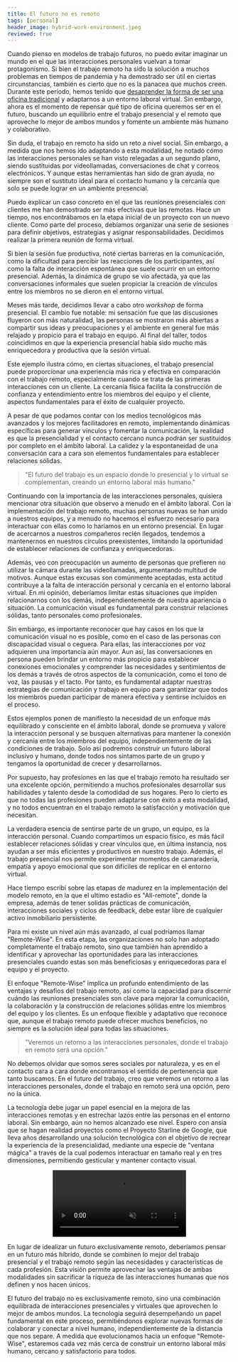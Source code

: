 ```yaml
---
title: El futuro no es remoto
tags: [personal]
header_image: hybrid-work-environment.jpeg
reviewed: true
---
```

Cuando pienso en modelos de trabajo futuros, no puedo evitar imaginar un mundo en el que las interacciones personales vuelvan a tomar protagonismo. Si bien el trabajo remoto ha sido la solución a muchos problemas en tiempos de pandemia y ha demostrado ser útil en ciertas circunstancias, también es cierto que no es la panacea que muchos creen.<!-- excerpt-end --> Durante este período, hemos tenido que [desaprender la forma de ser una oficina tradicional](/desaprender-a-ser-una-oficina-tradicional) y adaptarnos a un entorno laboral virtual. Sin embargo, ahora es el momento de repensar qué tipo de oficina queremos ser en el futuro, buscando un equilibrio entre el trabajo presencial y el remoto que aproveche lo mejor de ambos mundos y fomente un ambiente más humano y colaborativo.

Sin duda, el trabajo en remoto ha sido un reto a nivel social. Sin embargo, a medida que nos hemos ido adaptando a esta modalidad, he notado cómo las interacciones personales se han visto relegadas a un segundo plano, siendo sustituidas por videollamadas, conversaciones de chat y correos electrónicos. Y aunque estas herramientas han sido de gran ayuda, no siempre son el sustituto ideal para el contacto humano y la cercanía que solo se puede lograr en un ambiente presencial.

Puedo explicar un caso concreto en el que las reuniones presenciales con clientes me han demostrado ser más efectivas que las remotas. Hace un tiempo, nos encontrábamos en la etapa inicial de un proyecto con un nuevo cliente. Como parte del proceso, debíamos organizar una serie de sesiones para definir objetivos, estrategias y asignar responsabilidades. Decidimos realizar la primera reunión de forma virtual.

Si bien la sesión fue productiva, noté ciertas barreras en la comunicación, como la dificultad para percibir las reacciones de los participantes, así como la falta de interacción espontánea que suele ocurrir en un entorno presencial. Además, la dinámica de grupo se vio afectada, ya que las conversaciones informales que suelen propiciar la creación de vínculos entre los miembros no se dieron en el entorno virtual.

Meses más tarde, decidimos llevar a cabo otro *workshop* de forma presencial. El cambio fue notable: mi sensación fue que las discusiones fluyeron con más naturalidad, las personas se mostraron más abiertas a compartir sus ideas y preocupaciones y el ambiente en general fue más relajado y propicio para el trabajo en equipo. Al final del taller, todos coincidimos en que la experiencia presencial había sido mucho más enriquecedora y productiva que la sesión virtual.

Este ejemplo ilustra cómo, en ciertas situaciones, el trabajo presencial puede proporcionar una experiencia más rica y efectiva en comparación con el trabajo remoto, especialmente cuando se trata de las primeras interacciones con un cliente. La cercanía física facilita la construcción de confianza y entendimiento entre los miembros del equipo y el cliente, aspectos fundamentales para el éxito de cualquier proyecto.

A pesar de que podamos contar con los medios tecnológicos más avanzados y los mejores facilitadores en remoto, implementando dinámicas específicas para generar vínculos y fomentar la comunicación, la realidad es que la presencialidad y el contacto cercano nunca podrán ser sustituidos por completo en el ámbito laboral. La calidez y la espontaneidad de una conversación cara a cara son elementos fundamentales para establecer relaciones sólidas.

> "El futuro del trabajo es un espacio donde lo presencial y lo virtual se complementan, creando un entorno laboral más humano."

Continuando con la importancia de las interacciones personales, quisiera mencionar otra situación que observo a menudo en el ámbito laboral. Con la implementación del trabajo remoto, muchas personas nuevas se han unido a nuestros equipos, y a menudo no hacemos el esfuerzo necesario para interactuar con ellas como lo haríamos en un entorno presencial. En lugar de acercarnos a nuestros compañeros recién llegados, tendemos a mantenernos en nuestros círculos preexistentes, limitando la oportunidad de establecer relaciones de confianza y enriquecedoras.

Además, veo con preocupación un aumento de personas que prefieren no utilizar la cámara durante las videollamadas, argumentando multitud de motivos. Aunque estas excusas son comúnmente aceptadas, esta actitud contribuye a la falta de interacción personal y cercanía en el entorno laboral virtual. En mi opinión, deberíamos limitar estas situaciones que impiden relacionarnos con los demás, independientemente de nuestra apariencia o situación. La comunicación visual es fundamental para construir relaciones sólidas, tanto personales como profesionales.

Sin embargo, es importante reconocer que hay casos en los que la comunicación visual no es posible, como en el caso de las personas con discapacidad visual o ceguera. Para ellas, las interacciones por voz adquieren una importancia aún mayor. Aun así, las conversaciones en persona pueden brindar un entorno más propicio para establecer conexiones emocionales y comprender las necesidades y sentimientos de los demás a través de otros aspectos de la comunicación, como el tono de voz, las pausas y el tacto. Por tanto, es fundamental adaptar nuestras estrategias de comunicación y trabajo en equipo para garantizar que todos los miembros puedan participar de manera efectiva y sentirse incluidos en el proceso.

Estos ejemplos ponen de manifiesto la necesidad de un enfoque más equilibrado y consciente en el ámbito laboral, donde se promueva y valore la interacción personal y se busquen alternativas para mantener la conexión y cercanía entre los miembros del equipo, independientemente de las condiciones de trabajo. Solo así podremos construir un futuro laboral inclusivo y humano, donde todos nos sintamos parte de un grupo y tengamos la oportunidad de crecer y desarrollarnos.

Por supuesto, hay profesiones en las que el trabajo remoto ha resultado ser una excelente opción, permitiendo a muchos profesionales desarrollar sus habilidades y talento desde la comodidad de sus hogares. Pero lo cierto es que no todas las profesiones pueden adaptarse con éxito a esta modalidad, y no todos encuentran en el trabajo remoto la satisfacción y motivación que necesitan.

La verdadera esencia de sentirse parte de un grupo, un equipo, es la interacción personal. Cuando compartimos un espacio físico, es más fácil establecer relaciones sólidas y crear vínculos que, en última instancia, nos ayudan a ser más eficientes y productivos en nuestro trabajo. Además, el trabajo presencial nos permite experimentar momentos de camaradería, empatía y apoyo emocional que son difíciles de replicar en el entorno virtual.

Hace tiempo escribí sobre las etapas de madurez en la implementación del modelo remoto, en la que el ultimo estadio es "All-remote", donde la empresa, además de tener solidas prácticas de comunicación, interacciones sociales y ciclos de feedback, debe estar libre de cualquier activo inmobiliario persistente. 

Para mi existe un nivel aún más avanzado, al cual podríamos llamar "Remote-Wise". En esta etapa, las organizaciones no solo han adoptado completamente el trabajo remoto, sino que también han aprendido a identificar y aprovechar las oportunidades para las interacciones presenciales cuando estas son más beneficiosas y enriquecedoras para el equipo y el proyecto.

El enfoque "Remote-Wise" implica un profundo entendimiento de las ventajas y desafíos del trabajo remoto, así como la capacidad para discernir cuándo las reuniones presenciales son clave para mejorar la comunicación, la colaboración y la construcción de relaciones sólidas entre los miembros del equipo y los clientes. Es un enfoque flexible y adaptativo que reconoce que, aunque el trabajo remoto puede ofrecer muchos beneficios, no siempre es la solución ideal para todas las situaciones.

> "Veremos un retorno a las interacciones personales, donde el trabajo en remoto será una opción."

No debemos olvidar que somos seres sociales por naturaleza, y es en el contacto cara a cara donde encontramos el sentido de pertenencia que tanto buscamos. En el futuro del trabajo, creo que veremos un retorno a las interacciones personales, donde el trabajo en remoto será una opción, pero no la única.

La tecnología debe jugar un papel esencial en la mejora de las interacciones remotas y en estrechar lazos entre las personas en el entorno laboral. Sin embargo, aún no hemos alcanzado ese nivel. Espero con ansia que se hagan realidad proyectos como el Proyecto Starline de Google, que lleva años desarrollando una solución tecnológica con el objetivo de recrear la experiencia de la presencialidad, mediante una especie de "ventana mágica" a través de la cual podemos interactuar en tamaño real y en tres dimensiones, permitiendo gesticular y mantener contacto visual.

<video style="display:block; margin: 1em auto" autoplay="false" loop="" muted="" playsinline="" class="article-carousel__media" src="https://storage.googleapis.com/gweb-uniblog-publish-prod/original_videos/denya_v4_360p.mp4" type="video/mp4" title="Project Starline">Video format not supported</video>

En lugar de idealizar un futuro exclusivamente remoto, deberíamos pensar en un futuro más híbrido, donde se combinen lo mejor del trabajo presencial y el trabajo remoto según las necesidades y características de cada profesión. Esta visión permite aprovechar las ventajas de ambas modalidades sin sacrificar la riqueza de las interacciones humanas que nos definen y nos hacen únicos.

El futuro del trabajo no es exclusivamente remoto, sino una combinación equilibrada de interacciones presenciales y virtuales que aprovechen lo mejor de ambos mundos. La tecnología seguirá desempeñando un papel fundamental en este proceso, permitiéndonos explorar nuevas formas de colaborar y conectar a nivel humano, independientemente de la distancia que nos separe. A medida que evolucionamos hacia un enfoque "Remote-Wise", estaremos cada vez más cerca de construir un entorno laboral más humano, cercano y satisfactorio para todos.
